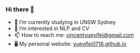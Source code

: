 ### Hi there 👋

<!--
**yueyifei0716/yueyifei0716** is a ✨ _special_ ✨ repository because its `README.md` (this file) appears on your GitHub profile.

Here are some ideas to get you started:

- 🔭 I’m currently working on ...
- 🌱 I’m currently learning ...
- 👯 I’m looking to collaborate on ...
- 🤔 I’m looking for help with ...
- 💬 Ask me about ...
- 📫 How to reach me: ...
- 😄 Pronouns: ...
- ⚡ Fun fact: ...
-->


- 🔭 I’m currently studying in UNSW Sydney
- 🌱 I’m interested in NLP and CV
- 📫 How to reach me: vincentyueyifei@gmail.com
- 🖥 My personal website: [yueyifei0716.github.io](https://yueyifei0716.github.io/)

<!--
[![Yifei YUE's github stats](https://github-readme-stats.vercel.app/api?username=yueyifei0716)](https://github.com/anuraghazra/github-readme-stats)
-->
